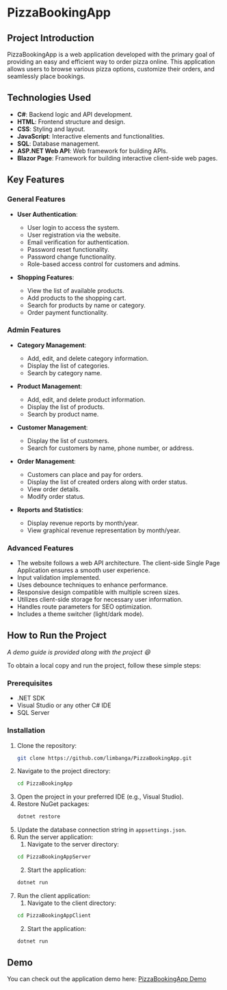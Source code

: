 # PizzaBookingApp

## Project Introduction

PizzaBookingApp is a web application developed with the primary goal of providing an easy and efficient way to order pizza online. This application allows users to browse various pizza options, customize their orders, and seamlessly place bookings.

## Technologies Used

- **C#**: Backend logic and API development.
- **HTML**: Frontend structure and design.
- **CSS**: Styling and layout.
- **JavaScript**: Interactive elements and functionalities.
- **SQL**: Database management.
- **ASP.NET Web API**: Web framework for building APIs.
- **Blazor Page**: Framework for building interactive client-side web pages.

## Key Features

### General Features

- **User Authentication**:
  - User login to access the system.
  - User registration via the website.
  - Email verification for authentication.
  - Password reset functionality.
  - Password change functionality.
  - Role-based access control for customers and admins.

- **Shopping Features**:
  - View the list of available products.
  - Add products to the shopping cart.
  - Search for products by name or category.
  - Order payment functionality.

### Admin Features

- **Category Management**:
  - Add, edit, and delete category information.
  - Display the list of categories.
  - Search by category name.

- **Product Management**:
  - Add, edit, and delete product information.
  - Display the list of products.
  - Search by product name.

- **Customer Management**:
  - Display the list of customers.
  - Search for customers by name, phone number, or address.

- **Order Management**:
  - Customers can place and pay for orders.
  - Display the list of created orders along with order status.
  - View order details.
  - Modify order status.

- **Reports and Statistics**:
  - Display revenue reports by month/year.
  - View graphical revenue representation by month/year.

### Advanced Features

- The website follows a web API architecture. The client-side Single Page Application ensures a smooth user experience.
- Input validation implemented.
- Uses debounce techniques to enhance performance.
- Responsive design compatible with multiple screen sizes.
- Utilizes client-side storage for necessary user information.
- Handles route parameters for SEO optimization.
- Includes a theme switcher (light/dark mode).

## How to Run the Project

*A demo guide is provided along with the project 😄*

To obtain a local copy and run the project, follow these simple steps:

### Prerequisites

- .NET SDK
- Visual Studio or any other C# IDE
- SQL Server

### Installation

1. Clone the repository:
   ```sh
   git clone https://github.com/limbanga/PizzaBookingApp.git
   ```
2. Navigate to the project directory:
   ```sh
   cd PizzaBookingApp
   ```
3. Open the project in your preferred IDE (e.g., Visual Studio).
4. Restore NuGet packages:
   ```sh
   dotnet restore
   ```
5. Update the database connection string in `appsettings.json`.
6. Run the server application:
   1. Navigate to the server directory:
   ```sh
   cd PizzaBookingAppServer
   ```
   2. Start the application:
   ```sh
   dotnet run
   ```
7. Run the client application:
   1. Navigate to the client directory:
   ```sh
   cd PizzaBookingAppClient
   ```
   2. Start the application:
   ```sh
   dotnet run
   ```

## Demo

You can check out the application demo here: [PizzaBookingApp Demo](https://drive.google.com/drive/folders/1XgMgY8oiDnMTyJifk4VBCyoVtoyGpuJ8?usp=sharing)


